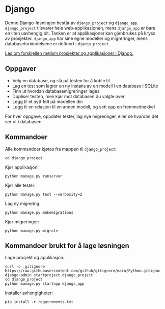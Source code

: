 # Django

Denne Django-løsningen består av `django_project` og `django_app`.
`django_project` tilsvarer hele web-applikasjonen, mens `django_app` er bare en liten uavhengig bit.
Tanken er at applikasjoner kan gjenbrukes på kryss av prosjekter.
`django_app` har sine egne modeller og migreringer, mens databaseforbindelsene er definert i `django_project`.

[Les om forskjellen mellom prosjekter og applikasjoner i Django.](https://docs.djangoproject.com/en/5.2/ref/applications/#projects-and-applications)

## Oppgaver

- Velg en database, og slå på testen for å koble til
- Lag en test som lagrer en ny instans av en modell i en database i SQLite
- Finn ut hvordan databasemigreringer lages
- Dupliser testen, men kjør mot databasen du valgte over
- Legg til et nytt felt på modellen din
- Legg til en relasjon til en annen modell, og sett opp en fremmednøkkel

For hver oppgave, oppdater tester, lag nye migreringer, eller se hvordan det ser ut i databasen.

## Kommandoer

Alle kommandoer kjøres fra mappen til `django_project`:

```
cd django_project
```

Kjør applikasjon:

```
python manage.py runserver
```

Kjør alle tester:

```
python manage.py test --verbosity=2
```

Lag ny migrering:

```
python manage.py makemigrations
```

Kjør migreringer:

```
python manage.py migrate
```

## Kommandoer brukt for å lage løsningen

Lage prosjekt og applikasjon:

```
curl -o .gitignore https://raw.githubusercontent.com/github/gitignore/main/Python.gitignore
django-admin startproject django_project
cd django_project
python manage.py startapp django_app
```

Installer avhengigheter:

```
pip install -r requirements.txt
```
